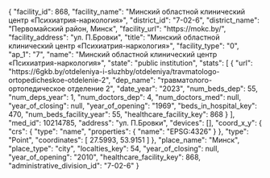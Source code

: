 {
    "facility_id": 868,
    "facility_name": "Минский областной клинический центр «Психиатрия-наркология»",
    "district_id": "7-02-6",
    "district_name": "Первомайский район, Минск",
    "facility_url": "https:\/\/mokc.by\/",
    "facility_address": "ул. П.Бровки",
    "title": "Минский областной клинический центр «Психиатрия-наркология»",
    "facility_type": "0",
    "ap_1": "7",
    "name": "Минский областной клинический центр «Психиатрия-наркология»",
    "state": "public institution",
    "stats": [
        {
            "url": "https:\/\/6gkb.by\/otdeleniya-i-sluzhby\/otdeleniya\/travmatologo-ortopedicheskoe-otdelenie-2",
            "dep_name": "травматолого-ортопедическое отделение 2",
            "date_year": "2023",
            "num_beds_dep": 55,
            "num_deps_year": 1,
            "num_doctors_dep": 4,
            "num_doctors_med": null,
            "year_of_closing": null,
            "year_of_opening": "1969",
            "beds_in_hospital_key": 470,
            "num_beds_facility_year": 55,
            "healthcare_facility_key": 868
        }
    ],
    "med_id": 10214785,
    "address": "ул. П.Бровки",
    "devices": [],
    "coord_x_y": {
        "crs": {
            "type": "name",
            "properties": {
                "name": "EPSG:4326"
            }
        },
        "type": "Point",
        "coordinates": [
            27.5993,
            53.9151
        ]
    },
    "place_name": "Минск",
    "place_type": "city",
    "localties_key": 54,
    "year_of_closing": null,
    "year_of_opening": "2010",
    "healthcare_facility_key": 868,
    "administrative_division_id": "7-02-6"
}